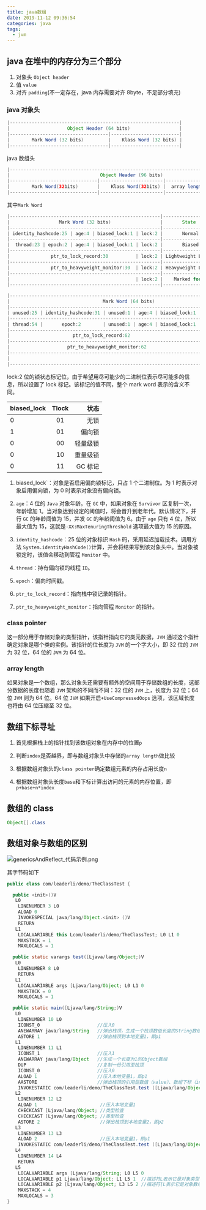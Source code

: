 ```yaml
---
title: java数组
date: 2019-11-12 09:36:54
categories: java
tags:
  - jvm
---
```


## java 在堆中的内存分为三个部分

1. 对象头 `Object header`
2. 值 `value`
3. 对齐 `padding`(不一定存在，java 内存需要对齐 8byte，不足部分填充)

### java 对象头

```java
|--------------------------------------------------------------|
|                     Object Header (64 bits)                  |
|------------------------------------|-------------------------|
|        Mark Word (32 bits)         |    Klass Word (32 bits) |
|------------------------------------|-------------------------|
```

java 数组头

```java
|---------------------------------------------------------------------------------|
|                                 Object Header (96 bits)                         |
|--------------------------------|-----------------------|------------------------|
|        Mark Word(32bits)       |    Klass Word(32bits) |  array length(32bits)  |
|--------------------------------|-----------------------|------------------------|
```

其中`Mark Word`

```java
|-------------------------------------------------------|--------------------|
|                  Mark Word (32 bits)                  |       State        |
|-------------------------------------------------------|--------------------|
| identity_hashcode:25 | age:4 | biased_lock:1 | lock:2 |       Normal       |
|-------------------------------------------------------|--------------------|
|  thread:23 | epoch:2 | age:4 | biased_lock:1 | lock:2 |       Biased       |
|-------------------------------------------------------|--------------------|
|               ptr_to_lock_record:30          | lock:2 | Lightweight Locked |
|-------------------------------------------------------|--------------------|
|               ptr_to_heavyweight_monitor:30  | lock:2 | Heavyweight Locked |
|-------------------------------------------------------|--------------------|
|                                              | lock:2 |    Marked for GC   |
|-------------------------------------------------------|--------------------|
```

```java
|------------------------------------------------------------------------------|--------------------|
|                                  Mark Word (64 bits)                         |       State        |
|------------------------------------------------------------------------------|--------------------|
| unused:25 | identity_hashcode:31 | unused:1 | age:4 | biased_lock:1 | lock:2 |       Normal       |
|------------------------------------------------------------------------------|--------------------|
| thread:54 |       epoch:2        | unused:1 | age:4 | biased_lock:1 | lock:2 |       Biased       |
|------------------------------------------------------------------------------|--------------------|
|                       ptr_to_lock_record:62                         | lock:2 | Lightweight Locked |
|------------------------------------------------------------------------------|--------------------|
|                     ptr_to_heavyweight_monitor:62                   | lock:2 | Heavyweight Locked |
|------------------------------------------------------------------------------|--------------------|
|                                                                     | lock:2 |    Marked for GC   |
|------------------------------------------------------------------------------|--------------------|
```

lock:2 位的锁状态标记位，由于希望用尽可能少的二进制位表示尽可能多的信息，所以设置了 lock 标记。该标记的值不同，整个 mark word 表示的含义不同。

| biased_lock | Tlock |     状态 |
| :---------- | :---: | -------: |
| 0           |  01   |     无锁 |
| 1           |  01   |   偏向锁 |
| 0           |  00   | 轻量级锁 |
| 0           |  10   | 重量级锁 |
| 0           |  11   |  GC 标记 |

1. biased_lock`：对象是否启用偏向锁标记，只占 1 个二进制位。为 1 时表示对象启用偏向锁，为 0 时表示对象没有偏向锁。

2. `age`：4 位的 `Java` 对象年龄。在 `GC` 中，如果对象在 `Survivor` 区复制一次，年龄增加 1。当对象达到设定的阈值时，将会晋升到老年代。默认情况下，并行 `GC` 的年龄阈值为 15，并发 `GC` 的年龄阈值为 6。由于 `age` 只有 4 位，所以最大值为 15，这就是`-XX:MaxTenuringThreshold` 选项最大值为 15 的原因。

3. `identity_hashcode`：25 位的对象标识 `Hash` 码，采用延迟加载技术。调用方法 `System.identityHashCode()`计算，并会将结果写到该对象头中。当对象被锁定时，该值会移动到管程 `Monitor` 中。

4. `thread`：持有偏向锁的线程 `ID`。

5. `epoch`：偏向时间戳。

6. `ptr_to_lock_record`：指向栈中锁记录的指针。

7. `ptr_to_heavyweight_monitor`：指向管程 `Monitor` 的指针。

### class pointer

这一部分用于存储对象的类型指针，该指针指向它的类元数据，`JVM` 通过这个指针确定对象是哪个类的实例。该指针的位长度为 `JVM` 的一个字大小，即 32 位的 `JVM` 为 32 位，64 位的 `JVM` 为 64 位。

### array length

如果对象是一个数组，那么对象头还需要有额外的空间用于存储数组的长度，这部分数据的长度也随着 `JVM` 架构的不同而不同：32 位的 `JVM` 上，长度为 32 位；64 位 `JVM` 则为 64 位。64 位 `JVM` 如果开启`+UseCompressedOops` 选项，该区域长度也将由 64 位压缩至 32 位。

## 数组下标寻址

1. 首先根据栈上的指针找到该数组对象在内存中的位置`p`

2. 判断`index`是否越界，即与数组对象头中存储的`array length`做比较

3. 根据数组对象头的`class pointer`确定数组元素的内存占用长度`n`

4. 根据数组对象头长度`base`和下标计算出访问的元素的内存位置，即`p+base+n*index`

## 数组的 class

```java
Object[].class
```

## 数组对象与数组的区别

![genericsAndReflect_代码示例.png](genericsAndReflect_代码示例.png)

其字节码如下

```java
public class com/leaderli/demo/TheClassTest {

  public <init>()V
   L0
    LINENUMBER 3 L0
    ALOAD 0
    INVOKESPECIAL java/lang/Object.<init> ()V
    RETURN
   L1
    LOCALVARIABLE this Lcom/leaderli/demo/TheClassTest; L0 L1 0
    MAXSTACK = 1
    MAXLOCALS = 1

  public static varargs test([Ljava/lang/Object;)V
   L0
    LINENUMBER 8 L0
    RETURN
   L1
    LOCALVARIABLE args [Ljava/lang/Object; L0 L1 0
    MAXSTACK = 0
    MAXLOCALS = 1

  public static main([Ljava/lang/String;)V
   L0
    LINENUMBER 10 L0
    ICONST_0                     //压入0
    ANEWARRAY java/lang/String   //弹出栈顶，生成一个栈顶数值长度的String数组
    ASTORE 1                     //弹出栈顶到本地变量1，即p1
   L1
    LINENUMBER 11 L1
    ICONST_1                     //压入1
    ANEWARRAY java/lang/Object   //生成一个长度为1的Object数组
    DUP                          //复制一份引用至栈顶
    ICONST_0                     //压入0
    ALOAD 1                      //压入本地变量1，即p1
    AASTORE                      //弹出栈顶的引用型数值（value）、数组下标（index）、数组引用（arrayref）出栈，将数值存入对应的数组元素中。这里的意思是将p1存入到方法test的形参数组角标0的位置
    INVOKESTATIC com/leaderli/demo/TheClassTest.test ([Ljava/lang/Object;)V // 弹出栈顶所有元素作为参数调用方法，方法返回值会被压入栈顶，因方法返回类型为V，操作栈则清空
   L2
    LINENUMBER 12 L2
    ALOAD 1                       //压入本地变量1
    CHECKCAST [Ljava/lang/Object; //类型检查
    CHECKCAST [Ljava/lang/Object; //类型检查
    ASTORE 2                      //弹出栈顶到本地变量2，即p2
   L3
    LINENUMBER 13 L3
    ALOAD 2                       //压入本地变量1，即p1
    INVOKESTATIC com/leaderli/demo/TheClassTest.test ([Ljava/lang/Object;)V // 弹出栈顶所有元素作为参数调用方法，方法返回值会被压入栈顶，因方法返回类型为V，操作栈则清空
   L4
    LINENUMBER 14 L4
    RETURN
   L5
    LOCALVARIABLE args [Ljava/lang/String; L0 L5 0
    LOCALVARIABLE p1 Ljava/lang/Object; L1 L5 1  //描述符L表示它是对象类型
    LOCALVARIABLE p2 [Ljava/lang/Object; L3 L5 2 //描述符[L表示它是对象数组类型
    MAXSTACK = 4
    MAXLOCALS = 3
}

```
